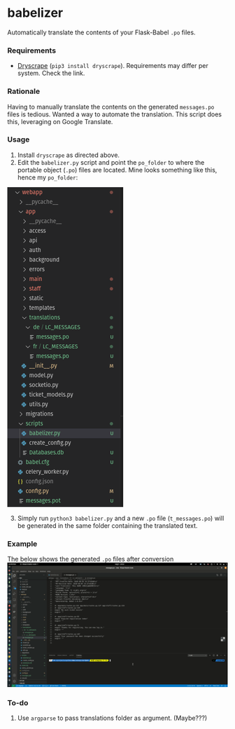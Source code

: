 # babelizer
Automatically translate the contents of your Flask-Babel `.po` files.

### Requirements
- [Dryscrape](https://dryscrape.readthedocs.io/en/latest/installation.html) (`pip3 install dryscrape`). Requirements may differ per system. Check the link.

### Rationale
Having to manually translate the contents on the generated `messages.po` files is tedious. Wanted a way to automate the translation.
This script does this, leveraging on Google Translate.

### Usage
1. Install `dryscrape` as directed above.
2. Edit the `babelizer.py` script and point the `po_folder` to where the portable object (`.po`) files are located. Mine looks something like this, hence my `po_folder`: 

![](sc.png)

3. Simply run `python3 babelizer.py` and a new `.po` file (`t_messages.po`) will be generated in the same folder containing the translated text.

### Example
The below shows the generated `.po` files after conversion
![](ba.gif)

### To-do
1. Use `argparse` to pass translations folder as argument. (Maybe???)

